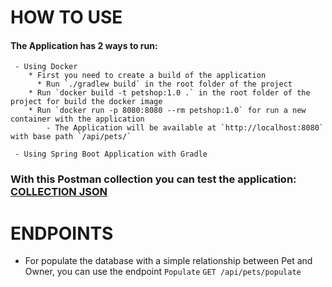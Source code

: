 # HOW TO USE

#### The Application has 2 ways to run:
     - Using Docker
        * First you need to create a build of the application
          * Run `./gradlew build` in the root folder of the project
        * Run `docker build -t petshop:1.0 .` in the root folder of the project for build the docker image
        * Run `docker run -p 8080:8080 --rm petshop:1.0` for run a new container with the application
            - The Application will be available at `http://localhost:8080` with base path `/api/pets/`

     - Using Spring Boot Application with Gradle

### With this Postman collection you can test the application: [COLLECTION JSON](src/main/resources/Petshop.postman_collection.json) 

# ENDPOINTS
* For populate the database with a simple relationship between Pet and Owner, you can use the endpoint `Populate` `GET /api/pets/populate`